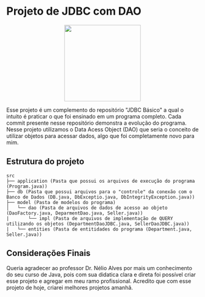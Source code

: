 # Projeto de JDBC com DAO

<p align="center">
    <img src="https://github.com/user-attachments/assets/2895e381-e25d-4059-aec9-0f668bc79988" style="width: 200px"  />
</p>

<p>Esse projeto é um complemento do repositório "JDBC Básico" a qual o intuito é praticar o que foi ensinado em um programa
completo. Cada commit presente nesse repositório demonstra a evolução do programa. Nesse projeto utilizamos o Data Acess Object (DAO) que
seria o conceito de utilizar objetos para acessar dados, algo que foi completamente novo para mim.</p>

## Estrutura do projeto
```
src
├── application (Pasta que possui os arquivos de execução do programa (Program.java))
├── db (Pasta que possui arquivos para o "controle" da conexão com o Banco de Dados (DB.java, DbExceptio.java, DbIntegrityException.java))
├── model (Pasta de modelos do programa)
│   └── dao (Pasta de arquivos de dados de acesso ao objeto (DaoFactory.java, DeparmentDao.java, Seller.java))
|       └── impl (Pasta de arquivos de implementação de QUERY utilizando os objetos (DepartmentDaoJDBC.java, SellerDaoJDBC.java))
|   └── entities (Pasta de entitidades do programa (Department.java, Seller.java))
```

## Considerações Finais

<p>
    Queria agradecer ao professor Dr. Nélio Alves por mais um conhecimento do seu curso de Java, pois com sua didatica clara e direta 
    foi possível criar esse projeto e agregar em meu ramo profissional. Acredito que com esse projeto de hoje, criarei melhores projetos
    amanhã.
</p>
